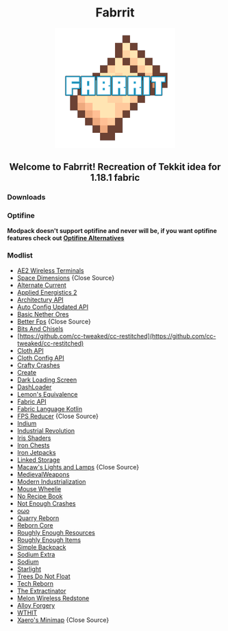 <h1 align="center">Fabrrit</h1>
<div align="center"><img src="icon.png"></div>
<h2 align="center">Welcome to Fabrrit! Recreation of Tekkit idea for 1.18.1 fabric</h2>

### Downloads

### Optifine
**Modpack doesn't support optifine and never will be, if you want optifine features check out [Optifine Alternatives](https://lambdaurora.dev/optifine_alternatives/)**

### Modlist
- [AE2 Wireless Terminals](https://github.com/Mari023/AE2WirelessTerminalLibrary)
- [Space Dimensions](https://www.curseforge.com/minecraft/mc-mods/moon-and-space-dimensions-fabric) {Close Source}
- [Alternate Current](https://github.com/SpaceWalkerRS/alternate-current)
- [Applied Energistics 2](https://github.com/AppliedEnergistics/Applied-Energistics-2)
- [Architectury API](https://github.com/architectury/architectury-api)
- [Auto Config Updated API](https://github.com/shedaniel/AutoConfig)
- [Basic Nether Ores](https://github.com/cScotPlay/BasicNetherOres)
- [Better Fps](https://www.curseforge.com/minecraft/mc-mods/better-fps-render-distance) {Close Source}
- [Bits And Chisels](https://github.com/CoolMineman/BitsAndChisels)
- [https://github.com/cc-tweaked/cc-restitched](https://github.com/cc-tweaked/cc-restitched)
- [Cloth API](https://github.com/shedaniel/Cloth)
- [Cloth Config API](https://github.com/shedaniel/ClothConfig)
- [Crafty Crashes](https://github.com/Chocohead/Crafty-Crashes)
- [Create](https://github.com/Fabricators-of-Create/Create)
- [Dark Loading Screen](https://github.com/A5b84/dark-loading-screen)
- [DashLoader](https://github.com/alphaqu/DashLoader)
- [Lemon's Equivalence](https://github.com/Lemon-Juiced/Equivalence)
- [Fabric API](https://github.com/FabricMC/fabric)
- [Fabric Language Kotlin](https://github.com/FabricMC/fabric-language-kotlin)
- [FPS Reducer](https://www.curseforge.com/minecraft/mc-mods/fps-reducer) {Close Source}
- [Indium](https://github.com/comp500/Indium)
- [Industrial Revolution](https://github.com/StupPlayer/Industrial-Revolution)
- [Iris Shaders](https://github.com/IrisShaders/Iris/releases)
- [Iron Chests](https://github.com/cyberanner/IronChests)
- [Iron Jetpacks](https://github.com/shedaniel/IronJetpacks)
- [Linked Storage](https://github.com/kyrptonaught/linkedstorage)
- [Macaw's Lights and Lamps](https://www.curseforge.com/minecraft/mc-mods/macaws-lights-and-lamps) {Close Source}
- [MedievalWeapons](https://github.com/Globox1997/MedievalWeapons)
- [Modern Industrialization](https://github.com/AztechMC/Modern-Industrialization)
- [Mouse Wheelie](https://github.com/Siphalor/mouse-wheelie)
- [No Recipe Book](https://github.com/Grayray75/NoRecipeBook)
- [Not Enough Crashes](https://github.com/natanfudge/not-enough-crashes)
- [oωo](https://github.com/glisco03/owo-lib)
- [Quarry Reborn](https://github.com/TED-inc/FabricQuarry)
- [Reborn Core](https://github.com/TechReborn/RebornCore)
- [Roughly Enough Resources](https://github.com/theorbtwo/RoughlyEnoughResources)
- [Roughly Enough Items](https://github.com/shedaniel/RoughlyEnoughItems)
- [Simple Backpack](https://github.com/kwpugh/SimpleBackpack)
- [Sodium Extra](https://github.com/FlashyReese/sodium-extra-fabric)
- [Sodium](https://github.com/CaffeineMC/sodium-fabric)
- [Starlight](https://github.com/PaperMC/Starlight)
- [Trees Do Not Float](https://github.com/grondag/trees-dont-float)
- [Tech Reborn](https://github.com/TechReborn/TechReborn)
- [The Extractinator](https://github.com/AlexNijjar/The-Extractinator)
- [Melon Wireless Redstone](https://github.com/MrMelon54/wireless-redstone-fabric)
- [Alloy Forgery](https://github.com/LordDeatHunter/Alloy-Forgery/)
- [WTHIT](https://github.com/badasintended/wthit)
- [Xaero's Minimap](https://www.curseforge.com/minecraft/mc-mods/xaeros-minimap/) {Close Source}
